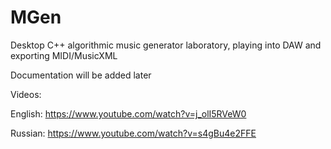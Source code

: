 # MGen
Desktop C++ algorithmic music generator laboratory, playing into DAW and exporting MIDI/MusicXML

Documentation will be added later

Videos:

English: https://www.youtube.com/watch?v=j_olI5RVeW0

Russian: https://www.youtube.com/watch?v=s4gBu4e2FFE
